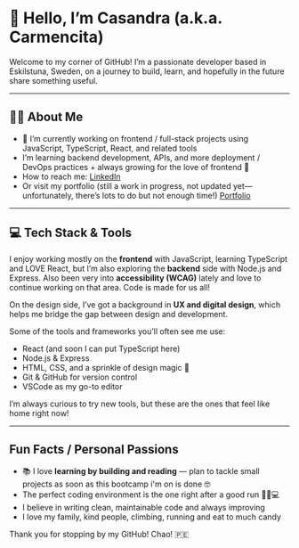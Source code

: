 # 👋 Hello, I’m Casandra (a.k.a. Carmencita)

Welcome to my corner of GitHub! I’m a passionate developer based in Eskilstuna, Sweden, on a journey to build, learn, and hopefully in the future share something useful.

---

## 👸🏽 About Me

- 👋 I’m currently working on frontend / full-stack projects using JavaScript, TypeScript, React, and related tools  
- I’m learning backend development, APIs, and more deployment / DevOps practices + always growing for the love of frontend 🌱
- How to reach me: [LinkedIn](https://www.linkedin.com/in/casandra-gustafsson/) 
- Or visit my portfolio (still a work in progress, not updated yet—unfortunately, there’s lots to do but not enough time!) [Portfolio]([https://www.linkedin.com/in/casandra-gustafsson/](https://holacarmensita.com/hola))

---

## 💻 Tech Stack & Tools

I enjoy working mostly on the **frontend** with JavaScript, learning TypeScript and LOVE React, but I’m also exploring the **backend** side with Node.js and Express. Also been very into **accessibility (WCAG)** lately and love to continue working on that area. Code is made for us all! 

On the design side, I’ve got a background in **UX and digital design**, which helps me bridge the gap between design and development.  

Some of the tools and frameworks you’ll often see me use:  
- React (and soon I can put TypeScript here)
- Node.js & Express  
- HTML, CSS, and a sprinkle of design magic 🎨  
- Git & GitHub for version control  
- VSCode as my go-to editor  

I’m always curious to try new tools, but these are the ones that feel like home right now!

---

## Fun Facts / Personal Passions

- 📚 I love **learning by building and reading** — plan to tackle small projects as soon as this bootcamp i'm on is done 🤓 
- The perfect coding environment is the one right after a good run 🏃‍♀️💻  
- I believe in writing clean, maintainable code and always improving  
- I love my family, kind people, climbing, running and eat to much candy 


Thank you for stopping by my GitHub! Chao! 🇵🇪
